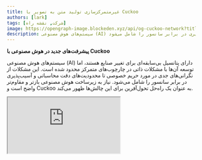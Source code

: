 ```yaml
---
title: غیرمتمرکزسازی تولید متن به تصویر با Cuckoo
authors: [lark]
tags: [شرکت, نقشه راه]
image: https://opengraph-image.blockeden.xyz/api/og-cuckoo-network?title=غیرمتمرکزسازی تولید متن به تصویر با Cuckoo
description: سیستم‌های هوش مصنوعی (AI) دارای پتانسیل بی‌سابقه‌ای برای تغییر صنایع هستند، اما توسعه آن‌ها با مشکلات ذاتی در چارچوب‌های متمرکز محدود شده است. این مشکلات از نگرانی‌های جدی در مورد حریم خصوصی تا محدودیت‌های دقت محاسباتی و آسیب‌پذیری در برابر سانسور را شامل می‌شود.
---
```


**پیشرفت‌های جدید در هوش مصنوعی با Cuckoo**

سیستم‌های هوش مصنوعی (AI) دارای پتانسیل بی‌سابقه‌ای برای تغییر صنایع هستند، اما توسعه آن‌ها با مشکلات ذاتی در چارچوب‌های متمرکز محدود شده است. این مشکلات از نگرانی‌های جدی در مورد حریم خصوصی تا محدودیت‌های دقت محاسباتی و آسیب‌پذیری در برابر سانسور را شامل می‌شود. نیاز به زیرساخت هوش مصنوعی بازتر و مقاوم‌تر واضح است و Cuckoo به عنوان یک راه‌حل تحول‌آفرین برای این چالش‌ها ظهور می‌کند.

<div style={{ position: "relative", paddingTop: "56.25%" }}>
  <iframe
    src="https://customer-wmy0lgubd5pjy3fx.cloudflarestream.com/d5b2ca9a50526dd1151e5126cd212dcd/iframe?poster=https%3A%2F%2Fcustomer-wmy0lgubd5pjy3fx.cloudflarestream.com%2Fd5b2ca9a50526dd1151e5126cd212dcd%2Fthumbnails%2Fthumbnail.jpg%3Ftime%3D%26height%3D600"
    loading="lazy"
    title="Cuckoo introduction video"
    style={{
      border: "none",
      position: "absolute",
      top: 0,
      left: 0,
      height: "100%",
      width: "100%"
    }}
    allow="accelerometer; gyroscope; autoplay; encrypted-media; picture-in-picture;"
    allowFullScreen="true"
  />
</div>

### چرا ما پلتفرم Cuckoo را می‌سازیم؟

Cuckoo نمایانگر یک جهش نوآورانه به جلو است و زیرساخت هوش مصنوعی غیرمتمرکزی را ایجاد می‌کند که مدل حکمرانی مبتنی بر جامعه را ترویج می‌دهد. این رویکرد به جنبه‌های حیاتی ایمنی، تأمین مالی، هم‌راستایی استراتژیک و تکامل پایدار مدل‌های هوش مصنوعی می‌پردازد و راه را برای عصر جدیدی از هوش غیرمتمرکز هموار می‌کند.

#### غلبه بر سانسور

Cuckoo امکان دسترسی به پیشرفت‌های جدید را فراهم می‌کند و به برنامه‌های هوش مصنوعی اجازه می‌دهد تا از محدودیت‌های جغرافیایی عبور کرده و از شبکه‌های محدود کننده فرار کنند و به این ترتیب دسترسی به فناوری‌های پیشرفته هوش مصنوعی را در سراسر جهان دموکراتیزه می‌کند.

#### اولویت‌بندی حریم خصوصی

در قلب اصول Cuckoo تعهد به حریم خصوصی کاربران قرار دارد که از طریق روش‌های پیشرفته آماری و رمزنگاری که عملکرد بالا را حفظ می‌کنند و در عین حال داده‌های کاربران را محافظت می‌کنند، به دست می‌آید.

#### اطمینان از اعتماد از طریق تأیید جامع

Cuckoo پروتکل‌های اعتبارسنجی دقیقی را معرفی می‌کند که اصالت و قابلیت اطمینان نتایج تولید شده توسط مدل‌های هوش مصنوعی را افزایش می‌دهد، صرف نظر از پیچیدگی یا ماهیت بنیادی آن‌ها.

### غیرمتمرکزسازی فنی هوش مصنوعی با Cuckoo

#### اکوسیستم هوش مصنوعی Cuckoo

با استفاده از فناوری بلاکچین، اکوسیستم هوش مصنوعی Cuckoo وظایف هوش مصنوعی را در سراسر شبکه‌ای از ماینرها توزیع می‌کند در حالی که هماهنگ‌کنندگان بر کیفیت و مرتبط بودن خروجی‌ها نظارت دارند. این اکوسیستم بر روی Cuckoo Pay، یک سیستم پرداخت مبتنی بر بلاکچین که تراکنش‌های روان درون پلتفرم را تسهیل می‌کند، عمل می‌کند.

<img src="/img/cuckoo-ai-architecture.webp" className="rounded border-2" alt="پلتفرم هوش مصنوعی چندوجهی غیرمتمرکز Cuckoo"/>

#### اجزای کلیدی اکوسیستم Cuckoo

- **ماینرها**: نهادهایی که وظایف هوش مصنوعی را با استفاده از منابع محاسباتی خود اجرا می‌کنند.
- **سازندگان اپلیکیشن (گره‌های هماهنگ‌کننده)**: توسعه‌دهندگانی که برنامه‌های هوش مصنوعی ایجاد می‌کنند و توزیع وظایف و کنترل کیفیت را مدیریت می‌کنند.
- **استیکرها**: شرکت‌کنندگانی که توکن‌ها را برای حمایت از ماینرها و هماهنگ‌کنندگان قابل اعتماد استیک می‌کنند.
- **قرارداد استیکینگ**: یک قرارداد هوشمند که در آن ماینرها و هماهنگ‌کنندگان ثبت‌نام می‌کنند و توسط استیکرها رأی‌گیری می‌شوند.
- **ذخیره‌سازی Blob**: یک راه‌حل غیرمتمرکز برای ذخیره خروجی‌های وظایف هوش مصنوعی.
- **Cuckoo Pay**: سیستم پرداخت برای تمام تراکنش‌ها در اکوسیستم Cuckoo.

### جریان کار

1. **ثبت‌نام و استیکینگ**: ماینرها و سازندگان اپلیکیشن با قرارداد استیکینگ ثبت‌نام کرده و توکن‌ها را استیک می‌کنند.
2. **تخصیص وظایف**: هماهنگ‌کنندگان وظایف را به ماینرها اختصاص می‌دهند، که سپس وظایف را اجرا کرده و نتایج را به ذخیره‌سازی Blob آپلود می‌کنند.
3. **اعتبارسنجی و پرداخت**: هماهنگ‌کنندگان نتایج را اعتبارسنجی کرده و پرداخت‌ها را از طریق Cuckoo Pay آغاز می‌کنند.
4. **حکمرانی و رعایت قوانین**: پلتفرم شامل مکانیزم‌هایی مانند شرایط کاهش برای رسیدگی به عدم رعایت و اطمینان از یکپارچگی اکوسیستم است.

### چگونه شروع کنیم؟

برای کاربران هوش مصنوعی، به https://cuckoo.network/tg بروید. امتیاز رایگان خود را با `/faucet` دریافت کنید و سپس با `/imagine <prompt>` تصویری که می‌خواهید تولید کنید.

> \- /tip \<0x.. or @username\> \<amount\> : به آدرس گیرنده یا نام کاربری تلگرام انعام دهید
>
> \- /balance : موجودی کیف پول حساب فعلی را نشان دهید
>
> \- /imagine \<prompt\> : تصویر را بر اساس درخواست شما تولید کنید
>
> \- /faucet : امتیاز رایگان روزانه خود را دریافت کنید

<img src="https://cuckoo-network.b-cdn.net/cuckoo-telegram.webp" className="rounded border-2" alt="پلتفرم هوش مصنوعی چندوجهی غیرمتمرکز Cuckoo"/>

برای ماینرها و سازندگان اپلیکیشن هوش مصنوعی، به خبرنامه زیر برای به‌روزرسانی‌های آینده مشترک شوید.

<iframe
src="https://cuckoonetwork.substack.com/embed"
width={480}
height={320}
style={{ border: "1px solid #EEE", background: "white" }}
frameBorder={0}
scrolling="no"
title="Cuckoo newsletter signup"
/>

### نتیجه‌گیری

Cuckoo نه تنها یک پلتفرم بلکه یک تغییر پارادایم در نحوه توسعه و استقرار هوش مصنوعی است که بر غیرمتمرکزسازی، حریم خصوصی و حکمرانی جامعه تأکید دارد. با تغییر چشم‌انداز توسعه هوش مصنوعی، Cuckoo زمینه را برای آینده‌ای فناورانه عادلانه‌تر و قابل دسترس‌تر فراهم می‌کند.

زیرساخت باز Cuckoo از آینده‌ای برای هوش مصنوعی حمایت می‌کند که فراگیرتر، امن‌تر و کارآمدتر است و تأثیرات عمیقی در بخش‌ها و بازارهای جهانی مختلف وعده می‌دهد.
